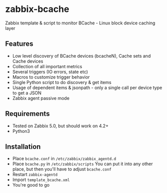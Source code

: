 # zabbix-bcache

Zabbix template & script to monitor BCache - Linux block device caching layer

## Features

- Low level discovery of BCache devices (bcacheN), Cache sets and Cache devices
- Collection of all important metrics
- Several triggers (IO errors, state etc)
- Macros to customize trigger behavior
- Single Python script to do discovery & get items
- Usage of dependent items & jsonpath - only a single call per device type to get a JSON
- Zabbix agent passive mode

## Requirements

- Tested on Zabbix 5.0, but should work on 4.2+
- Python3

## Installation

- Place `bcache.conf` in `/etc/zabbix/zabbix_agentd.d`
- Place `bcache.py` in `/etc/zabbix/scripts`
  You can put it into any other place, but then you'll have to adjust `bcache.conf`
- Restart `zabbix-agentd`
- Import `template_bcache.xml`
- You're good to go
